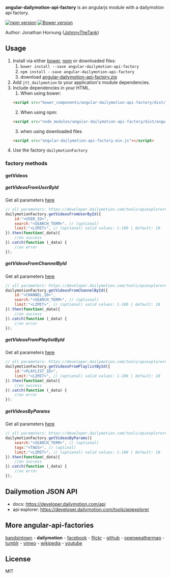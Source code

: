 **angular-dailymotion-api-factory** is an angularjs module with a dailymotion api factory.

[![npm version](https://badge.fury.io/js/angular-dailymotion-api-factory.svg)](https://badge.fury.io/js/angular-dailymotion-api-factory)
[![Bower version](https://badge.fury.io/bo/angular-dailymotion-api-factory.svg)](https://badge.fury.io/bo/angular-dailymotion-api-factory)

Author: Jonathan Hornung ([JohnnyTheTank](https://github.com/JohnnyTheTank))

## Usage

1. Install via either [bower](http://bower.io/), [npm](https://www.npmjs.com/) or downloaded files:
    1. `bower install --save angular-dailymotion-api-factory`
    2. `npm install --save angular-dailymotion-api-factory`
    3. download [angular-dailymotion-api-factory.zip](https://github.com/JohnnyTheTank/angular-dailymotion-api-factory/zipball/master)
2. Add `jtt_dailymotion` to your application's module dependencies.
3. Include dependencies in your HTML.
    1. When using bower:
    ```html
    <script src="bower_components/angular-dailymotion-api-factory/dist/angular-dailymotion-api-factory.min.js"></script>
    ```
    2. When using npm:
    ```html
    <script src="node_modules/angular-dailymotion-api-factory/dist/angular-dailymotion-api-factory.min.js"></script>
    ```
    3. when using downloaded files
    ```html
    <script src="angular-dailymotion-api-factory.min.js"></script>
    ```
4. Use the factory `dailymotionFactory`


### factory methods

#### getVideos

##### getVideosFromUserById
Get all parameters [here](https://developer.dailymotion.com/tools/apiexplorer#/user/videos/list)
```js
// all parameters: https://developer.dailymotion.com/tools/apiexplorer#/user/videos/list
dailymotionFactory.getVideosFromUserById({
    id:"<USER_ID>",
    search:"<SEARCH_TERM>", // (optional)
    limit:"<LIMIT>", // (optional) valid values: 1-100 | default: 10
}).then(function(_data){
    //on success
}).catch(function (_data) {
    //on error
});
```

##### getVideosFromChannelById
Get all parameters [here](https://developer.dailymotion.com/tools/apiexplorer#/channel/videos/list)
```js
// all parameters: https://developer.dailymotion.com/tools/apiexplorer#/channel/videos/list
dailymotionFactory.getVideosFromChannelById({
    id:"<CHANNEL_ID>",
    search:"<SEARCH_TERM>", // (optional)
    limit:"<LIMIT>", // (optional) valid values: 1-100 | default: 10
}).then(function(_data){
    //on success
}).catch(function (_data) {
    //on error
});
```

##### getVideosFromPlaylistById
Get all parameters [here](https://developer.dailymotion.com/tools/apiexplorer#/playlist/videos/list)
```js
// all parameters: https://developer.dailymotion.com/tools/apiexplorer#/playlist/videos/list
dailymotionFactory.getVideosFromPlaylistById({
    id:"<PLAYLIST_ID>",
    limit:"<LIMIT>", // (optional) valid values: 1-100 | default: 10
}).then(function(_data){
    //on success
}).catch(function (_data) {
    //on error
});
```

##### getVideosByParams
Get all parameters [here](https://developer.dailymotion.com/tools/apiexplorer#/video/list)
```js
// all parameters: https://developer.dailymotion.com/tools/apiexplorer#/video/list
dailymotionFactory.getVideosByParams({
    search:"<SEARCH_TERM>", // (optional)
    tags:"<TAGS>", // (optinal)
    limit:"<LIMIT>", // (optional) valid values: 1-100 | default: 10
}).then(function(_data){
    //on success
}).catch(function (_data) {
    //on error
});
```


## Dailymotion JSON API

* docs: https://developer.dailymotion.com/api
* api explorer: https://developer.dailymotion.com/tools/apiexplorer

## More angular-api-factories
[bandsintown](https://github.com/JohnnyTheTank/angular-bandsintown-api-factory) - **dailymotion** - [facebook](https://github.com/JohnnyTheTank/angular-facebook-api-factory) - [flickr](https://github.com/JohnnyTheTank/angular-flickr-api-factory) - [github](https://github.com/JohnnyTheTank/angular-github-api-factory) - [openweathermap](https://github.com/JohnnyTheTank/angular-openweathermap-api-factory) - [tumblr](https://github.com/JohnnyTheTank/angular-tumblr-api-factory) - [vimeo](https://github.com/JohnnyTheTank/angular-vimeo-api-factory) - [wikipedia](https://github.com/JohnnyTheTank/angular-wikipedia-api-factory) - [youtube](https://github.com/JohnnyTheTank/angular-youtube-api-factory)

## License

MIT